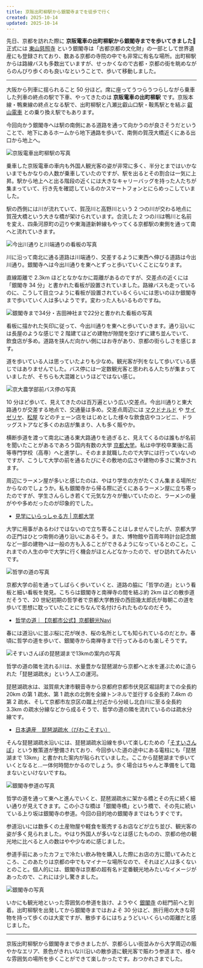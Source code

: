 ```yaml
---
title: 京阪出町柳駅から銀閣寺までを徒歩で行く
created: 2025-10-14
updated: 2025-10-14
---
```


先日、京都を訪れた際に **京阪電車の出町柳駅から銀閣寺までを歩いてきました🚶** 正式には [東山慈照寺](https://www.shokoku-ji.jp/ginkakuji/) という銀閣寺は「古都京都の文化財」の一部として世界遺産にも登録されており、数ある京都の寺院の中でも非常に有名な場所。出町柳駅からは路線バスも多数出ていますが、せっかくなので古都・京都の街を眺めながらのんびり歩くのも良いなということで、歩いて移動しました。

---

大阪から列車に揺られること 50 分ほど。席に座ってうつらうつらしながら乗車した列車の終点の駅で下車、やってきたのは **京阪電車の出町柳駅** です。京阪本線・鴨東線の終点となる駅で、出町柳駅と八瀬比叡山口駅・鞍馬駅とを結ぶ [叡山電車](https://eizandensha.co.jp/) との乗り換え駅でもあります。

今回向かう銀閣寺へは駅の南側にある道路を通って向かうのが良さそうだということで、地下にあるホームから地下通路を歩いて、南側の賀茂大橋近くにある出口から地上へ。

![京阪電車出町柳駅の写真](e0f15727-c182-4715-7c18-13a709091200)

乗車した京阪電車の車内も外国人観光客の姿が非常に多く、半分とまではいかないまでもかなりの人数が乗車していたのですが、駅を出るとその割合は一気に上昇。駅から地上へと出る階段の近くには大きなキャリーバッグを持った人たちが集まっていて、行き先を確認しているのかスマートフォンとにらめっこしていました。

駅の西側には川が流れていて、賀茂川と高野川という 2 つの川が交わる地点に賀茂大橋という大きな橋が架けられています。合流した 2 つの川は鴨川と名前を変え、四条河原町の辺りや東海道新幹線もやってくる京都駅の東側を通って南へと流れていきます。

![今出川通りと川端通りの看板の写真](78c6206d-a4eb-4d9c-3c82-88fd06e73c00)

川に沿って南北に通る道路は川端通り、交差するように東西へ伸びる道路は今出川通り。銀閣寺へは今出川通りを東へとずっと歩いていくことになります。

直線距離で 2.3km ほどとなかなかに距離があるのですが、交差点の近くには「銀閣寺 34 分」と書かれた看板が設置されていました。路線バスも走っているのに、こうして目立つように看板が設置されているくらいには思いのほか銀閣寺まで歩いていく人は多いようです。変わった人もいるものですね。

![銀閣寺まで34分・吉田神社まで22分と書かれた看板の写真](41b8741e-5219-4d56-0a4e-f24b37952300)

看板に描かれた矢印に従って、今出川通りを東へと歩いていきます。通り沿いには長屋のような感じで 2 階建てほどの建物が隙間を空けずに建ち並んでいて、飲食店が多め。道路を挟んだ向かい側にはお寺があり、京都の街らしさを感じます。

道を歩いている人は思っていたよりも少なめ。観光客が列をなして歩いている感じではありませんでした。バス停には一定数観光客と思われる人たちが集まっていましたが、そちらも大混雑というほどではない感じ。

![京大農学部前バス停の写真](e17c2003-2ab4-4200-7fc4-44edb6af6400)

10 分ほど歩いて、見えてきたのは百万遍という広い交差点。今出川通りと東大路通りが交差する地点で、交通量は多め。交差点周辺には [マクドナルド](https://www.mcdonalds.co.jp/) や [サイゼリヤ](https://www.saizeriya.co.jp/)、[松屋](https://www.matsuyafoods.co.jp/matsuya/) などのチェーン店をはじめとした様々な飲食店やコンビニ、ドラッグストアなど多くのお店が集まり、人も多く賑やか。

横断歩道を渡って南北に通る東大路通りを過ぎると、見えてくるのは誰もが名前を聞いたことがあるであろう国内有数の大学 [京都大学](https://www.kyoto-u.ac.jp/ja)。私は中学校卒業後に高等専門学校（高専）へと進学し、そのまま就職したので大学には行っていないのですが、こうして大学の前を通るたびにその敷地の広さや建物の多さに驚かされます。

周辺にラーメン屋が多いと感じたのは、やはり学生の方がたくさん集まる場所だからなのでしょうか。私も銀閣寺から帰る際に近くにあるラーメン屋に立ち寄ったのですが、学生さんらしき若くて元気な方々が働いていたのと、ラーメンの量がやや多めだったのが印象的でした。

- [見学にいらっしゃる方 | 京都大学](https://www.kyoto-u.ac.jp/ja/access/map1r-2)

大学に用事があるわけではないので立ち寄ることはしませんでしたが、京都大学の正門はひとつ南側の通り沿いにあるそう。また、博物館や百周年時計台記念館など一部の建物へは一般の方も入ることができるようになっているとのこと。これまでの人生の中で大学に行く機会がほとんどなかったので、ぜひ訪れてみたいです。

![哲学の道の写真](cc08516d-b01c-48a3-493d-17d8ce4ba400)

京都大学の前を通ってしばらく歩いていくと、道路の脇に「哲学の道」という看板と細い看板を発見。こちらは銀閣寺と南禅寺の間を結ぶ約 2km ほどの散歩道だそうで、20 世紀初期の哲学者で京都大学教授の西田幾太郎氏が毎朝この道を歩いて思想に耽っていたことにちなんで名付けられたものなのだそう。

- [哲学の道｜【京都市公式】京都観光Navi](https://ja.kyoto.travel/tourism/single01.php?category_id=8&tourism_id=2684)

春には道沿いに並ぶ桜に花が咲き、桜の名所としても知られているのだとか。春頃に哲学の道を歩いて、銀閣寺から南禅寺まで行ってみるのも楽しそうです。

![そすいさんぽの琵琶湖まで13kmの案内の写真](20bb4149-64df-4c3f-afdd-bf2d8a7aa700)

哲学の道の隣を流れる川は、水量豊かな琵琶湖から京都へと水を運ぶために造られた「琵琶湖疏水」という人工の運河。

琵琶湖疏水は、滋賀県大津市観音寺から京都府京都市伏見区堀詰町までの全長約 20km の第 1 疏水、第 1 疏水の北側を全線トンネルで並行する全長約 7.4km の第 2 疏水、そして京都市左京区の蹴上付近から分岐し北白川に至る全長約 3.3km の疏水分線などから成るそうで、哲学の道の隣を流れているのは疏水分線です。

- [日本遺産　琵琶湖疏水（びわこそすい）](https://biwakososui.city.kyoto.lg.jp/)

そんな琵琶湖疏水沿いには、琵琶湖疏水沿線を歩いて楽しむための「[そすいさんぽ](https://biwakososui.city.kyoto.lg.jp/episode/detail/47)」という散策道が整備されており、今回歩いた道の途中にある電柱にも「琵琶湖まで 13km」と書かれた案内が貼られていました。ここから琵琶湖まで歩いていくとなると…一体何時間かかるのでしょう。歩く場合はちゃんと準備をして臨まないといけないですね。

![銀閣寺参道の写真](8d08c2e2-af2a-4e40-e084-28ed37803c00)

哲学の道を通って東へと進んでいくと、琵琶湖疏水に架かる橋とその先に続く細い通りが見えてきます。この小さな橋は「銀閣寺橋」という橋で、その先に続いている上り坂は銀閣寺の参道。今回の目的地の銀閣寺まではもうすぐです。

参道沿いには数多くの土産物屋や軽食を販売するお店などが立ち並び、観光客の姿が多く見られました。やはり外国人が多いなとは感じたものの、京都の他の観光地に比べると人の数はやや少なめに感じました。

参道手前にあったカフェで冷たい飲み物を購入した際にお店の方に聞いてみたところ、このあたりは京都の中でもマイナーな場所なので、それほど人は多くないとのこと。個人的には、銀閣寺は京都の超有名ド定番観光地みたいなイメージがあったので、これには少し驚きました。

![銀閣寺の写真](7033221f-7fe5-4248-adc5-ba0d4822d900)

いかにも観光地といった雰囲気の参道を抜け、ようやく [銀閣寺](https://www.shokoku-ji.jp/ginkakuji/) の総門前へと到着。出町柳駅を出発してから銀閣寺まではおよそ 30 分ほど、旅行用の大きな荷物を持って歩くのは大変ですが、散歩するにはちょうどいいくらいの距離だと感じました。

---

京阪出町柳駅から銀閣寺まで歩きましたが、京都らしい街並みから大学周辺の賑やかなエリア、景色がきれいな川沿いの散歩道に観光客で賑わう参道まで、様々な雰囲気の場所を歩くことができて楽しかったです。おつかれさまでした。
